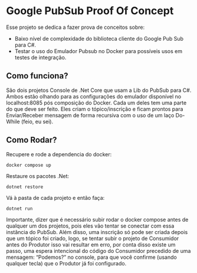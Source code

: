 # Google PubSub Proof Of Concept

 Esse projeto se dedica a fazer prova de conceitos sobre:
-   Baixo nível de complexidade do biblioteca cliente do Google Pub Sub para C#.    
-   Testar o uso do Emulador Pubsub no Docker para possíveis usos em testes de integração.

## Como funciona?  
São dois projetos Console de .Net Core que usam a Lib do PubSub para C#. Ambos estão olhando para as configurações do emulador disponível no localhost:8085 pós composição do Docker. Cada um deles tem uma parte do que deve ser feito. Eles criam o tópico/inscrição e ficam prontos para Enviar/Receber mensagem de forma recursiva com o uso de um laço Do-While (feio, eu sei).

## Como Rodar?

Recupere e rode a dependencia do docker:

    docker compose up

Restaure os pacotes .Net:

    dotnet restore

Vá à pasta de cada projeto e então faça:

    dotnet run

Importante, dizer que é necessário subir rodar o docker compose antes de qualquer um dos projetos, pois eles vão tentar se conectar com essa instância do PubSub. Além disso, uma inscrição só pode ser criada depois que um tópico foi criado, logo, se tentar subir o projeto de Consumidor antes do Produtor isso vai resultar em erro, por conta disso existe um passo, uma espera intencional do código do Consumidor precedido de uma mensagem: “Podemos?” no console, para que você confirme (usando qualquer tecla) que o Produtor já foi configurado.